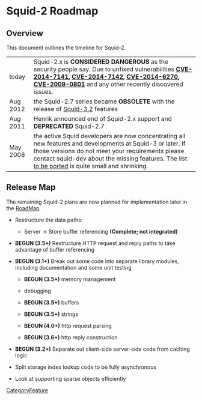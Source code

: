# Squid-2 Roadmap

## Overview

This document outlines the timeline for Squid-2.

|          |                                                                                                                                                                                                                                                                                                                                                                                                                                                   |
| -------- | ------------------------------------------------------------------------------------------------------------------------------------------------------------------------------------------------------------------------------------------------------------------------------------------------------------------------------------------------------------------------------------------------------------------------------------------------- |
| today    | Squid-2.x is **CONSIDERED DANGEROUS** as the security people say. Due to unfixed vulnerabilities **[CVE-2014-7141](http://www.squid-cache.org/Advisories/SQUID-2014_4.txt), [CVE-2014-7142](http://www.squid-cache.org/Advisories/SQUID-2014_4.txt), [CVE-2014-6270](http://www.squid-cache.org/Advisories/SQUID-2014_3.txt), [CVE-2009-0801](http://www.squid-cache.org/Advisories/SQUID-2011_1.txt)** and any other recently discovered issues. |
| Aug 2012 | the Squid-2.7 series became **OBSOLETE** with the release of [Squid-3.2](/Releases/Squid-3.2) features                                                                                                                                                                                                                                                                                             |
| Aug 2011 | Henrik announced end of Squid-2.x support and **DEPRECATED** Squid-2.7                                                                                                                                                                                                                                                                                                                                                                            |
| May 2008 | the active Squid developers are now concentrating all new features and developments at Squid-3 or later. If those versions do not meet your requirements please contact squid-dev about the missing features. The list [to be ported](http://www.squid-cache.org/Versions/v3/3.5/RELEASENOTES.html#s5) is quite small and shrinking.                                                                                                              |

## Release Map

The remaining Squid-2 plans are now planned for implementation later in
the
[RoadMap](/RoadMap).

  - Restructure the data paths:
    
      - Server -\> Store buffer referencing **(Complete; not
        integrated)**

  - **BEGUN (3.5+)** Restructure HTTP request and reply paths to take
    advantage of buffer referencing

  - **BEGUN (3.1+)** Break out some code into separate library modules,
    including documentation and some unit testing
    
      - **BEGUN (3.5+)** memory management
    
      - debugging
    
      - **BEGUN (3.5+)** buffers
    
      - **BEGUN (3.5+)** strings
    
      - **BEGUN (4.0+)** http request parsing
    
      - **BEGUN (3.6+)** http reply construction

  - **BEGUN (3.2+)** Separate out client-side server-side code from
    caching logic

  - Split storage index lookup code to be fully asynchronous

  - Look at supporting sparse objects efficiently

[CategoryFeature](/CategoryFeature)
